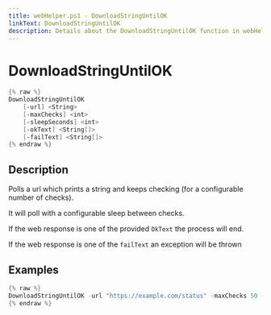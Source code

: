 ```yaml
---
title: webHelper.ps1 - DownloadStringUntilOK
linkText: DownloadStringUntilOK
description: Details about the DownloadStringUntilOK function in webHelper.ps1 helper script
---
```


# DownloadStringUntilOK

```PowerShell
{% raw %}
DownloadStringUntilOK
    [-url] <String>
    [-maxChecks] <int>
    [-sleepSeconds] <int>
    [-okText] <String[]>
    [-failText] <String[]>
{% endraw %}
```

## Description

Polls a url which prints a string and keeps checking (for a configurable number of checks).

It will poll with a configurable sleep between checks.

If the web response is one of the provided `OkText` the process will end.

If the web response is one of the `failText` an exception will be thrown

## Examples

```PowerShell
{% raw %}
DownloadStringUntilOK -url "https://example.com/status" -maxChecks 50 -sleepSeconds 1 -okText @("Passed") -failText @("Failed","Errored")
{% endraw %}
```
